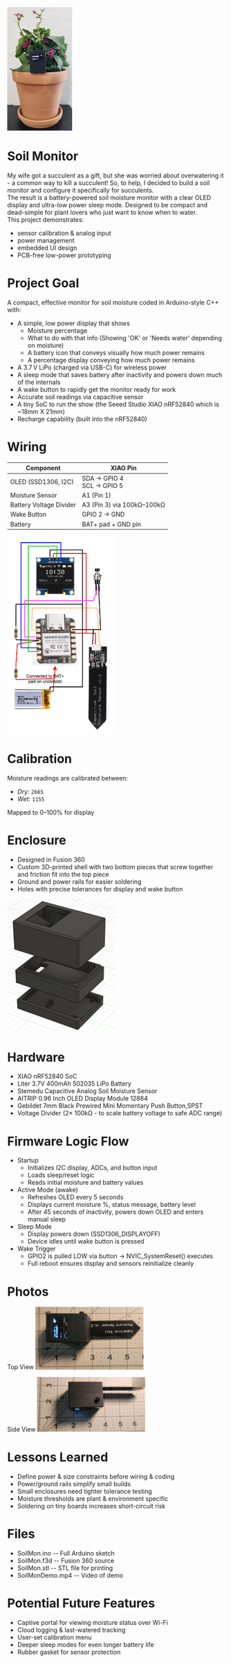 <img src="https://github.com/ChandlerEx/Projects/blob/825f767845b1f51373b4fc3cadaaf89885add228/SoilMonitor/SoilMonInUse.jpg" alt="Soil Monitor At Work" width="150"/>

# Soil Monitor
My wife got a succulent as a gift, but she was worried about overwatering it - a common way to kill a succulent! So, to help, I decided to build a 
soil monitor and configure it specifically for succulents. 
<br>The result is a battery-powered soil moisture monitor with a clear OLED display and ultra-low power sleep mode. 
Designed to be compact and dead-simple for plant lovers who just want to know when to water.
<br>This project demonstrates:
- sensor calibration & analog input
- power management
- embedded UI design
- PCB-free low-power prototyping

# Project Goal
A compact, effective monitor for soil moisture coded in Arduino-style C++ with:
- A simple, low power display that shows
  - Moisture percentage
  - What to do with that info (Showing 'OK' or 'Needs water' depending on moisture)
  - A battery icon that conveys visually how much power remains
  - A percentage display conveying how much power remains
- A 3.7 V LiPo (charged via USB-C) for wireless power
- A sleep mode that saves battery after inactivity and powers down much of the internals
- A wake button to rapidly get the monitor ready for work
- Accurate soil readings via capacitive sensor
- A tiny SoC to run the show (the Seeed Studio XIAO nRF52840 which is ~18mm X 21mm)
- Recharge capability (built into the nRF52840)

# Wiring

| Component                  | XIAO Pin          |
|---------------------------|-------------------|
| OLED (SSD1306, I2C)       | SDA → GPIO 4<br>SCL → GPIO 5 |
| Moisture Sensor           | A1 (Pin 1)        |
| Battery Voltage Divider   | A3 (Pin 3) via 100kΩ–100kΩ |
| Wake Button               | GPIO 2 → GND      |
| Battery                   | BAT+ pad + GND pin|

<img src="https://github.com/ChandlerEx/Projects/blob/891a760c9f960f25a479301b3d8ec1b8d20b8800/SoilMonitor/SoilMonWiring.png" alt="Wiring Diagram" width="250"/>

# Calibration
Moisture readings are calibrated between:
- *Dry:* `2665`
- *Wet:* `1155`
  
Mapped to 0–100% for display

# Enclosure
- Designed in Fusion 360 
- Custom 3D-printed shell with two bottom pieces that screw together and friction fit into the top piece
- Ground and power rails for easier soldering
- Holes with precise tolerances for display and wake button
<img src="https://github.com/ChandlerEx/Projects/blob/edbfac9c0c20d4b20371947c66a9b49363ebae98/SoilMonitor/SoilMonEnc.png" alt="Enclosure" width="250"/>

# Hardware
- XIAO nRF52840 SoC
- Liter 3.7V 400mAh 502035 LiPo Battery
- Stemedu Capacitive Analog Soil Moisture Sensor
- AITRIP 0.96 Inch OLED Display Module 12864
- Gebildet 7mm Black Prewired Mini Momentary Push Button,SPST
- Voltage Divider (2× 100kΩ - to scale battery voltage to safe ADC range)

# Firmware Logic Flow
- Startup
  - Initializes I2C display, ADCs, and button input
  - Loads sleep/reset logic
  - Reads initial moisture and battery values
- Active Mode (awake)
  - Refreshes OLED every 5 seconds
  - Displays current moisture %, status message, battery level
  - After 45 seconds of inactivity, powers down OLED and enters manual sleep
- Sleep Mode
  - Display powers down (SSD1306_DISPLAYOFF)
  - Device idles until wake button is pressed
- Wake Trigger
  - GPIO2 is pulled LOW via button → NVIC_SystemReset() executes
  - Full reboot ensures display and sensors reinitialize cleanly

# Photos
Top View
<img src="https://github.com/ChandlerEx/Projects/blob/501849a08d16480545f08d7e6b22d4a53f451889/SoilMonitor/SoilMonTopView.jpg" alt="Top View" width="250"/>

Side View
<img src="https://github.com/ChandlerEx/Projects/blob/501849a08d16480545f08d7e6b22d4a53f451889/SoilMonitor/SoilMonSideView.jpg" alt="Side View" width="250"/>

# Lessons Learned
- Define power & size constraints before wiring & coding
- Power/ground rails simplify small builds
- Small enclosures need tighter tolerance testing
- Moisture thresholds are plant & environment specific
- Soldering on tiny boards increases short-circuit risk

# Files
- SoilMon.ino -- Full Arduino sketch
- SoilMon.f3d -- Fusion 360 source
- SoilMon.stl -- STL file for printing
- SoilMonDemo.mp4 -- Video of demo

# Potential Future Features
- Captive portal for viewing moisture status over Wi-Fi
- Cloud logging & last-watered tracking
- User-set calibration menu
- Deeper sleep modes for even longer battery life
- Rubber gasket for sensor protection
